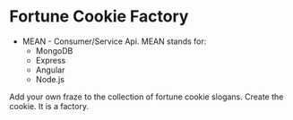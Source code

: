 # Fortune Cookie Factory

- MEAN - Consumer/Service Api. MEAN stands for:
   - MongoDB
   - Express
   - Angular
   - Node.js

Add your own fraze to the collection of fortune cookie slogans. Create the cookie. It is a factory. 
 
